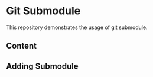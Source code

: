 # Git Submodule

This repository demonstrates the usage of git submodule.

## Content

## Adding Submodule


